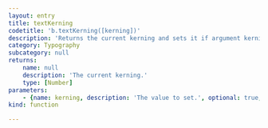```yaml
---
layout: entry
title: textKerning
codetitle: 'b.textKerning([kerning])'
description: 'Returns the current kerning and sets it if argument kerning is given.'
category: Typography
subcategory: null
returns:
    name: null
    description: 'The current kerning.'
    type: [Number]
parameters:
    - {name: kerning, description: 'The value to set.', optional: true, type: [Number]}
kind: function

---
```


